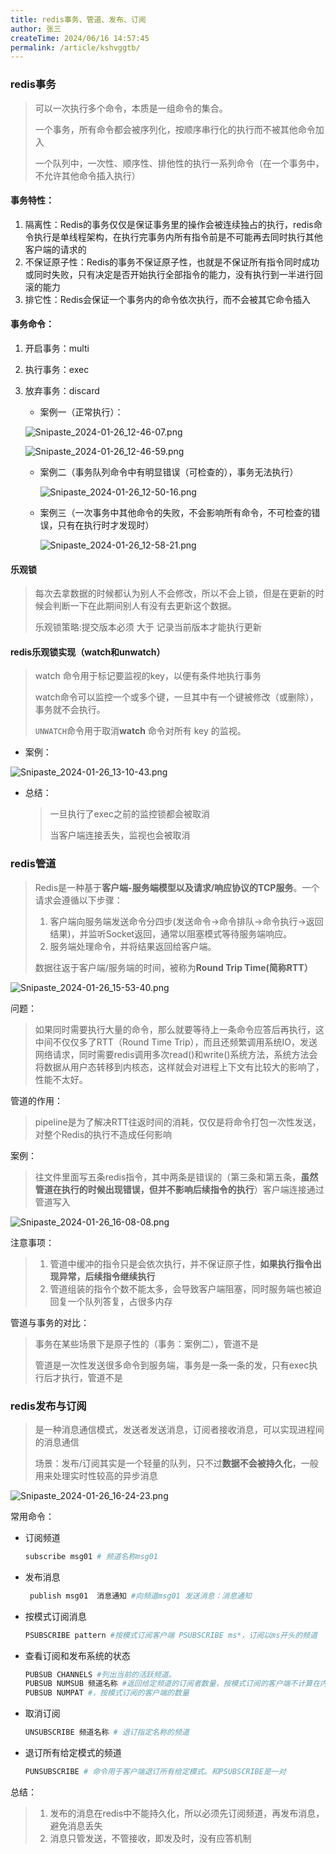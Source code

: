 ```yaml
---
title: redis事务、管道、发布、订阅
author: 张三
createTime: 2024/06/16 14:57:45
permalink: /article/kshvggtb/
---
```

### redis事务

> 可以一次执行多个命令，本质是一组命令的集合。
>
> 一个事务，所有命令都会被序列化，按顺序串行化的执行而不被其他命令加入
>
> 一个队列中，一次性、顺序性、排他性的执行一系列命令（在一个事务中，不允许其他命令插入执行）

#### 事务特性：

1. 隔离性：Redis的事务仅仅是保证事务里的操作会被连续独占的执行，redis命令执行是单线程架构，在执行完事务内所有指令前是不可能再去同时执行其他客户端的请求的
2. 不保证原子性：Redis的事务不保证原子性，也就是不保证所有指令同时成功或同时失败，只有决定是否开始执行全部指令的能力，没有执行到一半进行回滚的能力
3. 排它性：Redis会保证一个事务内的命令依次执行，而不会被其它命令插入

#### 事务命令：

1. 开启事务：multi 

2. 执行事务：exec

3. 放弃事务：discard

   * 案例一（正常执行）：

   ![Snipaste_2024-01-26_12-46-07.png](./images/Snipaste_2024-01-26_12-46-07.png)

   ![Snipaste_2024-01-26_12-46-59.png](./images/Snipaste_2024-01-26_12-46-59.png)

   * 案例二（事务队列命令中有明显错误（可检查的），事务无法执行）

     ![Snipaste_2024-01-26_12-50-16.png](./images/Snipaste_2024-01-26_12-50-16.png)

   * 案例三（一次事务中其他命令的失败，不会影响所有命令，不可检查的错误，只有在执行时才发现时）

     ![Snipaste_2024-01-26_12-58-21.png](./images/Snipaste_2024-01-26_12-58-21.png)

#### 乐观锁

> 每次去拿数据的时候都认为别人不会修改，所以不会上锁，但是在更新的时候会判断一下在此期间别人有没有去更新这个数据。
>
> 乐观锁策略:提交版本必须  大于  记录当前版本才能执行更新

#### redis乐观锁实现（watch和unwatch）

> watch 命令用于标记要监视的key，以便有条件地执行事务
>
> watch命令可以监控一个或多个键，一旦其中有一个键被修改（或删除），事务就不会执行。
>
> `UNWATCH`命令用于取消**watch** 命令对所有 key 的监视。

* 案例：

![Snipaste_2024-01-26_13-10-43.png](./images/Snipaste_2024-01-26_13-10-43.png)

* 总结：

  > 一旦执行了exec之前的监控锁都会被取消
  >
  > 当客户端连接丢失，监视也会被取消

### redis管道

> Redis是一种基于**客户端-服务端模型以及请求/响应协议的TCP服务**。一个请求会遵循以下步骤：
>
> 1. 客户端向服务端发送命令分四步(发送命令→命令排队→命令执行→返回结果)，并监听Socket返回，通常以阻塞模式等待服务端响应。
> 2. 服务端处理命令，并将结果返回给客户端。
>
> 数据往返于客户端/服务端的时间，被称为**Round Trip Time(简称RTT）**

![Snipaste_2024-01-26_15-53-40.png](./images/Snipaste_2024-01-26_15-53-40.png)

问题：

> 如果同时需要执行大量的命令，那么就要等待上一条命令应答后再执行，这中间不仅仅多了RTT（Round Time Trip），而且还频繁调用系统IO，发送网络请求，同时需要redis调用多次read()和write()系统方法，系统方法会将数据从用户态转移到内核态，这样就会对进程上下文有比较大的影响了，性能不太好。

管道的作用：

> pipeline是为了解决RTT往返时间的消耗，仅仅是将命令打包一次性发送，对整个Redis的执行不造成任何影响

案例：

> 往文件里面写五条redis指令，其中两条是错误的（第三条和第五条，**虽然管道在执行的时候出现错误，但并不影响后续指令的执行**）客户端连接通过管道写入

![Snipaste_2024-01-26_16-08-08.png](./images/Snipaste_2024-01-26_16-08-08.png)

注意事项：

> 1. 管道中缓冲的指令只是会依次执行，并不保证原子性，**如果执行指令出现异常，后续指令继续执行**
> 2. 管道组装的指令个数不能太多，会导致客户端阻塞，同时服务端也被迫回复一个队列答复，占很多内存

管道与事务的对比：

> 事务在某些场景下是原子性的（事务：案例二），管道不是
>
> 管道是一次性发送很多命令到服务端，事务是一条一条的发，只有exec执行后才执行，管道不是

### redis发布与订阅

> 是一种消息通信模式，发送者发送消息，订阅者接收消息，可以实现进程间的消息通信
>
> 场景：发布/订阅其实是一个轻量的队列，只不过**数据不会被持久化**，一般用来处理实时性较高的异步消息

![Snipaste_2024-01-26_16-24-23.png](./images/Snipaste_2024-01-26_16-24-23.png)

常用命令：

* 订阅频道

  ```sh
  subscribe msg01 # 频道名称msg01
  ```

* 发布消息

  ```sh
   publish msg01  消息通知 #向频道msg01 发送消息：消息通知
  ```

* 按模式订阅消息

  ```sh
  PSUBSCRIBE pattern #按模式订阅客户端 PSUBSCRIBE ms*，订阅以ms开头的频道
  ```

* 查看订阅和发布系统的状态

  ```sh
  PUBSUB CHANNELS #列出当前的活跃频道。
  PUBSUB NUMSUB 频道名称 #返回给定频道的订阅者数量，按模式订阅的客户端不计算在内。
  PUBSUB NUMPAT #，按模式订阅的客户端的数量
  ```

* 取消订阅

  ```sh
  UNSUBSCRIBE 频道名称 # 退订指定名称的频道
  ```

* 退订所有给定模式的频道

  ```sh
  PUNSUBSCRIBE # 命令用于客户端退订所有给定模式。和PSUBSCRIBE是一对
  ```

总结：

> 1. 发布的消息在redis中不能持久化，所以必须先订阅频道，再发布消息，避免消息丢失
> 2. 消息只管发送，不管接收，即发及时，没有应答机制

